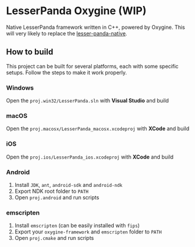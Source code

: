 # LesserPanda Oxygine (WIP)

Native LesserPanda framework written in C++, powered by Oxygine. This
will very likely to replace the [lesser-panda-native]().

## How to build

This project can be built for several platforms, each with some specific
setups. Follow the steps to make it work properly.

### Windows

Open the `proj.win32/LesserPanda.sln` with **Visual Studio** and build

### macOS

Open the `proj.macosx/LesserPanda_macosx.xcodeproj` with **XCode** and build

### iOS

Open the `proj.ios/LesserPanda_ios.xcodeproj` with **XCode** and build

### Android

1. Install `JDK`, `ant`, `android-sdk` and `android-ndk`
2. Export NDK root folder to `PATH`
3. Open `proj.android` and run scripts

### emscripten

1. Install `emscripten` (can be easily installed with `fips`)
2. Export your `oxygine-framework` and `emscripten` folder to `PATH`
3. Open `proj.cmake` and run scripts
